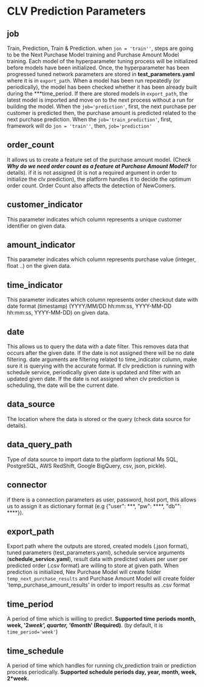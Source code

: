 # CLV Prediction Parameters

## job
Train, Prediction, Train & Prediction. when `jon = 'train''`,
steps are going to be the Next Purchase Model training and Purchase Amount Model training.
Each model of the hyperparameter tuning process will be initialized before models have been initialized.
Once, the hyperparameter has been progressed tuned network parameters 
are stored in **test_parameters.yaml** where it is in `export_path`.
When a model has been run repeatedly (or periodically), the model has been checked whether 
it has been already built during the ***time_period.
If there are stored models in `export_path`, the latest model 
is imported and move on to the next process without a run for building the model.
When the `job='prediction'`, first, the next purchase per customer is predicted then, 
the purchase amount is predicted related to the next purchase prediction.
When the `job='train_prediction'`, first, framework will do `jon = 'train''`, then, `job='prediction'`

## order_count

It allows us to create a feature set of the purchase amount model.
(Check ***Why do we need order count as a feature at Purchase Amount Model?*** for details).
if it is not assigned (it is not a required argument in order to initialize the clv prediction), 
the platform handles it to decide the optimum order count. Order Count also affects the detection of NewComers.

## customer_indicator

This parameter indicates which column represents a unique customer identifier on given data.

## amount_indicator

This parameter indicates which column represents purchase value (integer, float ..) on the given data.

## time_indicator

This parameter indicates which column represents order checkout date with date 
format (timestamp) (YYYY/MM/DD hh:mm:ss, YYYY-MM-DD hh:mm:ss, YYYY-MM-DD) on given data.

## date

This allows us to query the data with a date filter. This removes data that occurs after the given date.
If the date is not assigned there will be no date filtering. 
date arguments are filtering related to time_indicator column, make sure it is querying with the accurate format.
If clv prediction is running with schedule service, periodically given date is updated and filter with an updated given date.
If the date is not assigned when clv prediction is scheduling, the date will be the current date.

## data_source

The location where the data is stored or the query (check data source for details).

## data_query_path

Type of data source to import data to the platform (optional Ms SQL, PostgreSQL, AWS RedShift, 
Google BigQuery, csv, json, pickle).

## connector

if there is a connection parameters as user, password, host port, 
this allows us to assign it as dictionary format (e.g {"user": ***, "pw": ****, "db"": ****}).

## export_path

Export path where the outputs are stored, created models (.json format),
tuned parameters (test_parameters.yaml), schedule service arguments (**schedule_service.yaml**), 
result data with predicted values per user per predicted order 
(.csv format) are willing to store at given path. When prediction is initialized, Nex Purchase Model will create folder 
`temp_next_purchase_results` and
Purchase Amount Model will create folder 'temp_purchase_amount_results' in order to import results as .csv format

## time_period

A period of time which is willing to predict. 
**Supported time periods month, week, '2*week', quarter, '6*month' (Required)**.
(by default, it is `time_period='week'`)

## time_schedule

A period of time which handles for running clv_prediction train or prediction process periodically. 
**Supported schedule periods day, year, month, week, 2*week.**
